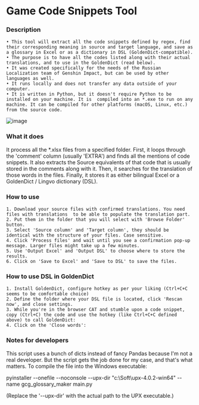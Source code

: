 # **Game Code Snippets Tool**

### Description

    • This tool will extract all the code snippets defined by regex, find their corresponding meaning in source and target language, and save as a glossary in Excel or as a dictionary in DSL (GoldenDict-compatible).
    • The purpose is to have all the codes listed along with their actual translations, and to use in the GoldenDict (read below).
    • It was created specifically for the needs of the Russian Localization team of Genshin Impact, but can be used by other languages as well.
    • It runs locally and does not transfer any data outside of your computer.
    • It is written in Python, but it doesn't require Python to be installed on your machine. It is  compiled into an *.exe to run on any machine. It can be compiled for other platforms (macOS, Linux, etc.) from the source code.
    
![image](https://user-images.githubusercontent.com/7037184/234344793-3c510335-06fe-4eca-b9b0-5a0c1c4d64fd.png)

### What it does

It process all the *.xlsx files from a specified folder. First, it loops through the 'comment' column (usually 'EXTRA') and finds all the mentions of code snippets. It also extracts the Source equivalents of that code that is usually stored in the comments along with it.
Then, it searches for the translation of those words in the files.
Finally, it stores it as either bilingual Excel or a GoldenDict / Lingvo dictionary (DSL).

### How to use
    1. Download your source files with confirmed translations. You need files with translations  to be able to populate the translation part.
    2. Put them in the folder that you will select with 'Browse Folder' button.
    3. Select 'Source column' and 'Target column', they should be identical with the structure of your files. Case sensitive.
    4. Click 'Process files' and wait until you see a confirmation pop-up message. Larger files might take up a few minutes.
    5. Use 'Output Excel' and 'Output DSL' to choose where to store the results.
    6. Click on 'Save to Excel' and 'Save to DSL' to save the files.

### How to use DSL in GoldenDict
    1. Install GoldenDict, configure hotkey as per your liking (Ctrl+C+C seems to be comfortable choice)
    2. Define the folder where your DSL file is located, click 'Rescan now', and close settings.
    3. While you're in the browser CAT and stumble upon a code snippet, copy (Ctrl+C) the code and use the hotkey (like Ctrl+C+C defined above) to call GoldenDict:
    4. Click on the 'Close words':
    
 ### Notes for developers
 This script uses a bunch of dicts instead of fancy Pandas because I'm not a real developer. But the script gets the job done for my case, and that's what matters.
 To compile the file into the Windows executable:

 pyinstaller --onefile --noconsole --upx-dir "c:\Soft\upx-4.0.2-win64" --name gcg_glossary_maker main.py

(Replace the '--upx-dir' with the actual path to the UPX executable.)